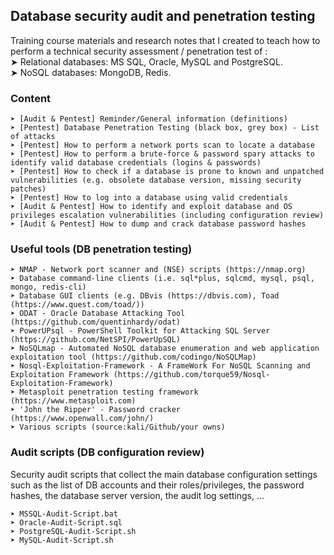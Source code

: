 ## Database security audit and penetration testing

Training course materials and research notes that I created to teach how to perform a technical security assessment / penetration test of :  
➤ Relational databases: MS SQL, Oracle, MySQL and PostgreSQL.  
➤ NoSQL databases: MongoDB, Redis.

### Content
```
➤ [Audit & Pentest] Reminder/General information (definitions)
➤ [Pentest] Database Penetration Testing (black box, grey box) - List of attacks 
➤ [Pentest] How to perform a network ports scan to locate a database
➤ [Pentest] How to perform a brute-force & password spary attacks to identify valid database credentials (logins & passwords)
➤ [Pentest] How to check if a database is prone to known and unpatched vulnerabilities (e.g. obsolete database version, missing security patches)
➤ [Pentest] How to log into a database using valid credentials  
➤ [Audit & Pentest] How to identify and exploit database and OS privileges escalation vulnerabilities (including configuration review)
➤ [Audit & Pentest] How to dump and crack database password hashes
```
### Useful tools (DB penetration testing)
```
➤ NMAP - Network port scanner and (NSE) scripts (https://nmap.org)
➤ Database command-line clients (i.e. sql*plus, sqlcmd, mysql, psql, mongo, redis-cli)
➤ Database GUI clients (e.g. DBvis (https://dbvis.com), Toad (https://www.quest.com/toad/))
➤ ODAT - Oracle Database Attacking Tool (https://github.com/quentinhardy/odat) 
➤ PowerUPsql - PowerShell Toolkit for Attacking SQL Server (https://github.com/NetSPI/PowerUpSQL)
➤ NoSQLmap - Automated NoSQL database enumeration and web application exploitation tool (https://github.com/codingo/NoSQLMap)
➤ Nosql-Exploitation-Framework - A FrameWork For NoSQL Scanning and Exploitation Framework (https://github.com/torque59/Nosql-Exploitation-Framework)
➤ Metasploit penetration testing framework (https://www.metasploit.com) 
➤ 'John the Ripper' - Password cracker (https://www.openwall.com/john/)
➤ Various scripts (source:kali/Github/your owns)
```
### Audit scripts (DB configuration review)
Security audit scripts that collect the main database configuration settings such as the list of DB accounts and their roles/privileges, the password hashes, the database server version, the audit log settings, ...
```
➤ MSSQL-Audit-Script.bat
➤ Oracle-Audit-Script.sql
➤ PostgreSQL-Audit-Script.sh
➤ MySQL-Audit-Script.sh
```
